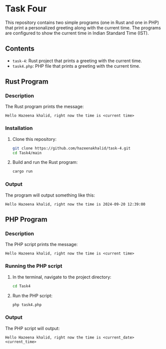 # Task Four

This repository contains two simple programs (one in Rust and one in PHP) that print a personalized greeting along with the current time. The programs are configured to show the current time in Indian Standard Time (IST).

## Contents

- `task-4`: Rust project that prints a greeting with the current time.
- `task4.php`: PHP file that prints a greeting with the current time.

## Rust Program

### Description

The Rust program prints the message:

```
Hello Hazeena khalid, right now the time is <current time>
```

### Installation

1. Clone this repository:

    ```bash
    git clone https://github.com/hazeenakhalid/task-4.git
    cd Task4/main
    ```

2. Build and run the Rust program:

    ```bash
    cargo run
    ```

### Output

The program will output something like this:

```
Hello Hazeena khalid, right now the time is 2024-09-20 12:39:00
```

## PHP Program

### Description

The PHP script prints the message:

```
Hello Hazeena khalid, right now the time is <current time>
```

### Running the PHP script

1. In the terminal, navigate to the project directory:

    ```bash
    cd Task4
    ```

2. Run the PHP script:

    ```bash
    php task4.php
    ```

### Output

The PHP script will output:

```
Hello Hazeena khalid, right now the time is <current_date> <current_time>
```
